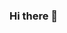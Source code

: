 ### Hi there 👋

<!--
**Yo123s/Yo123s** is a ✨ _special_ ✨ repository because its `README.md` (this file) appears on your GitHub profile.
## Stats📈
<p align="center">
<img width="40%" src="https://github-readme-stats.vercel.app/api/top-langs?username=Yo123s&show_icons=true&theme=dracula&title_color=ff8000&text_color=ffffff&bg_color=6a6a6a&locale=en&layout=compact&hide_border=true" alt="Yo123s" /> 
<img width="48%" src="https://github-readme-stats.vercel.app/api?username=Yo123s&show_icons=true&theme=dracula&title_color=ff8000&text_color=ffffff&bg_color=6a6a6a&locale=en&hide_border=true" alt="Yo123s" />
<img width="48%" src="https://github-readme-streak-stats.herokuapp.com/?user=Yo123s&theme=highcontrast&hide_border=true" alt="Yo123s" />
</p>

Here are some ideas to get you started:

- 🔭 I’m currently working on ...
- 🌱 I’m currently learning ...
- 👯 I’m looking to collaborate on ...
- 🤔 I’m looking for help with ...
- 💬 Ask me about ...
- 📫 How to reach me: ...
- 😄 Pronouns: ...
- ⚡ Fun fact: ...
-->
